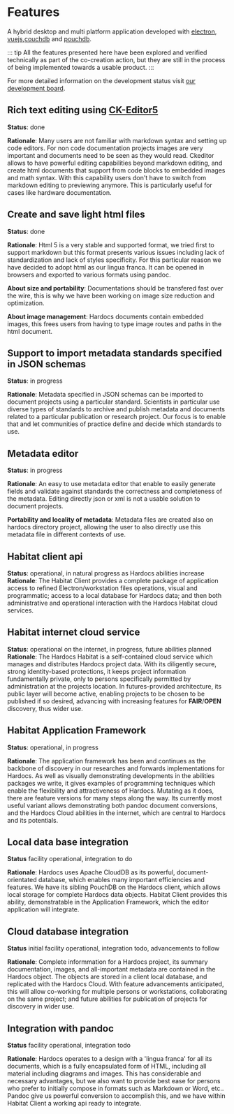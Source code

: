 # Features
A hybrid desktop and multi platform application developed with [electron](https://www.electronjs.org/), [vuejs](https://vuejs.org/),[couchdb](https://couchdb.apache.org/) and [pouchdb](https://pouchdb.com/).

::: tip
All the features presented here have been explored and verified technically as part of the co-creation action, but they are still in the process of being implemented towards a usable product.
:::

For more detailed information on the development status visit [our development board](https://github.com/Hardocs/desktop-app/projects/2).

## Rich text editing using [CK-Editor5](https://ckeditor.com/ckeditor-5/)
**Status**: done

**Rationale**: Many users are not familiar with markdown syntax and setting up code editors. For non code documentation projects images are very important and documents need to be seen as they would read. Ckeditor allows to have powerful editing capabilities beyond markdown editing, and create html documents that support from code blocks to embedded images and math syntax. With this capability users don't have to switch from markdown editing to previewing anymore. This is particularly useful for cases like hardware documentation.

## Create and save light html files
**Status**: done

**Rationale**: Html 5 is a very stable and supported format, we tried first to support markdown but this format presents various issues including lack of standardization and lack of styles specificity. For this particular reason we have decided to adopt html as our lingua franca. It can be opened in browsers and exported to various formats using pandoc.

**About size and portability**: Documentations should be transfered fast over the wire, this is why we have been working on image size reduction and optimization.

**About image management**: Hardocs documents contain embedded images, this frees users from having to type image routes and paths in the html document.


## Support to import metadata standards specified in JSON schemas
**Status**: in progress

**Rationale**: Metadata specified in JSON schemas can be imported to document projects using a particular standard. Scientists in particular use diverse types of standards to archive and publish metadata and documents related to a particular publication or research project. Our focus is to enable that and let communities of practice define and decide which standards to use.


## Metadata editor
**Status**: in progress

**Rationale**: An easy to use metadata editor that enable to easily generate fields and validate against standards the correctness and completeness of the metadata. Editing directly json or xml is not a usable solution to document projects.

**Portability and locality of metadata**: Metadata files are created also on hardocs directory project, allowing the user to also directly use this metadata file in different contexts of use.

## Habitat client api
**Status**: operational, in natural progress as Hardocs abilities increase
**Rationale**: The Habitat Client provides a complete package of application access to refined Electron/workstation files operations, visual and programmatic; access to a local database for Hardocs data; and then both administrative and operational interaction with the Hardocs Habitat cloud services.

## Habitat internet cloud service
**Status**: operational on the internet, in progress, future abilities planned
**Rationale**: The Hardocs Habitat is a self-contained cloud service which manages and distributes Hardocs project data. With its diligently secure, strong identity-based protections, it keeps project information fundamentally private, only to persons specifically permitted by administration at the projects location. In futures-provided architecture, its public layer will become active, enabling projects to be chosen to be published if so desired, advancing with increasing features for **FAIR**/**OPEN** discovery, thus wider use.

## Habitat Application Framework
**Status**: operational, in progress

**Rationale**: The application framework has been and continues as the backbone of discovery in our researches and forwards implementations for Hardocs. As well as visually demonstrating developments in the abilities packages we write, it gives examples of programming techniques which enable the flexibility and attractiveness of Hardocs. Mutating as it does, there are feature versions for many steps along the way. Its currently most useful variant allows demonstrating both pandoc document conversions, and the Hardocs Cloud abilities in the internet, which are central to Hardocs and its potentials.

## Local data base integration
**Status** facility operational, integration to do

**Rationale**: Hardocs uses Apache CloudDB as its powerful, document-orientated database, which enables many important efficiencies and features. We have its sibling PouchDB on the Hardocs client, which allows local storage for complete Hardocs data objects. Habitat Client provides this ability, demonstratable in the Application Framework, which the editor application will integrate.


## Cloud database integration
**Status** initial facility operational, integration todo, advancements to follow

**Rationale**: Complete informmation for a Hardocs project, its summary documentation, images, and all-important metadata are contained in the Hardocs object. The objects are stored in a client local database, and replicated with the Hardocs Cloud. With feature advancements anticipated, this will allow co-working for multiple persons or workstations, collaborating on the same project; and future abilities for publication of projects for discovery in wider use.

## Integration with pandoc
**Status** facility operational, integration todo

**Rationale**: Hardocs operates to a design with a 'lingua franca' for all its documents, which is a fully encapsulated form of HTML, including all material including diagrams and images. This has considerable and necessary advantages, but we also want to provide best ease for persons who prefer to initially compose in formats such as Markdown or Word, etc.. Pandoc give us powerful conversion to accomplish this, and we have within Habitat Client a working api ready to integrate.
